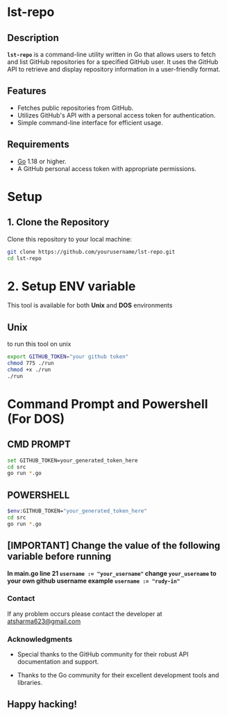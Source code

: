 # lst-repo

## Description

**`lst-repo`** is a command-line utility written in Go that allows users to fetch and list GitHub repositories for a specified GitHub user. It uses the GitHub API to retrieve and display repository information in a user-friendly format.

## Features

- Fetches public repositories from GitHub.
- Utilizes GitHub's API with a personal access token for authentication.
- Simple command-line interface for efficient usage.

## Requirements

- [Go](https://golang.org/doc/install) 1.18 or higher.
- A GitHub personal access token with appropriate permissions.

# Setup

## 1. Clone the Repository

Clone this repository to your local machine:

```bash
git clone https://github.com/yourusername/lst-repo.git
cd lst-repo
```

# 2. Setup ENV variable 

This tool is available for both **Unix** and **DOS** environments

## Unix
to run this tool on unix

```bash
export GITHUB_TOKEN="your github token"
chmod 775 ./run
chmod +x ./run
./run
```


# Command Prompt and Powershell (For DOS)

## CMD PROMPT
```bash
set GITHUB_TOKEN=your_generated_token_here
cd src
go run *.go
```

## POWERSHELL
```bash
$env:GITHUB_TOKEN="your_generated_token_here"
cd src
go run *.go
```


## [IMPORTANT] Change the value of the following variable before running 

**In main.go line 21 `username := "your_username"` change `your_username` to your own github username example `username := "rudy-in"`**

### Contact

If any problem occurs please contact the developer at atsharma623@gmail.com

### Acknowledgments

- Special thanks to the GitHub community for their robust API documentation and support.

- Thanks to the Go community for their excellent development tools and libraries.


## **Happy hacking!**